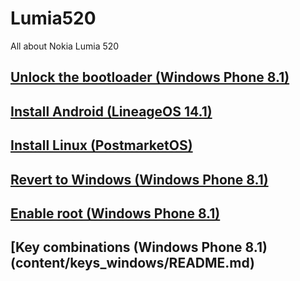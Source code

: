 # Lumia520
All about Nokia Lumia 520

## [Unlock the bootloader (Windows Phone 8.1)](content/unlock_bootloader/Readme.md)

## [Install Android (LineageOS 14.1)](content/android/README.md)

## [Install Linux (PostmarketOS)](content/linux/README.md)

## [Revert to Windows (Windows Phone 8.1)](content/windows_phone_revert/README.md)

## [Enable root (Windows Phone 8.1)](content/windows_phone_root/README.md)

## [Key combinations (Windows Phone 8.1)(content/keys_windows/README.md)
